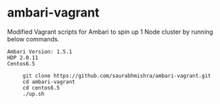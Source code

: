 ambari-vagrant
==============
Modified Vagrant scripts for Ambari to spin up 1 Node cluster by running below commands.

	Ambari Version: 1.5.1
	HDP 2.0.11
	Centos6.5

```
	 git clone https://github.com/saurabhmishra/ambari-vagrant.git
	 cd ambari-vagrant
	 cd centos6.5
	 ./up.sh
```
